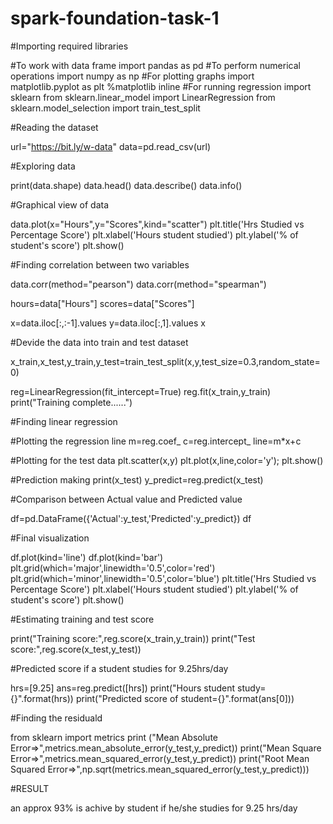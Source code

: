 # spark-foundation-task-1
#Importing required libraries

#To work with data frame
import pandas as pd
#To perform numerical operations
import numpy as np
#For plotting graphs
import matplotlib.pyplot as plt
%matplotlib inline
#For running regression 
import sklearn
from sklearn.linear_model import LinearRegression
from sklearn.model_selection import train_test_split



#Reading the dataset

url="https://bit.ly/w-data"
data=pd.read_csv(url)



#Exploring data

print(data.shape)
data.head()
data.describe()
data.info()



#Graphical view of data

data.plot(x="Hours",y="Scores",kind="scatter")
plt.title('Hrs Studied vs Percentage Score')
plt.xlabel('Hours student studied')
plt.ylabel('% of student\'s score')
plt.show()



#Finding correlation between two variables

data.corr(method="pearson")
data.corr(method="spearman")

hours=data["Hours"]
scores=data["Scores"]

x=data.iloc[:,:-1].values
y=data.iloc[:,1].values
x



#Devide the data into train and test dataset

x_train,x_test,y_train,y_test=train_test_split(x,y,test_size=0.3,random_state=0)

reg=LinearRegression(fit_intercept=True)
reg.fit(x_train,y_train)
print("Training complete......")



#Finding linear regression

#Plotting the regression line 
m=reg.coef_
c=reg.intercept_
line=m*x+c

#Plotting for the test data
plt.scatter(x,y)
plt.plot(x,line,color='y');
plt.show()

#Prediction making
print(x_test)
y_predict=reg.predict(x_test)



#Comparison between Actual value and Predicted value

df=pd.DataFrame({'Actual':y_test,'Predicted':y_predict})
df



#Final visualization

df.plot(kind='line')
df.plot(kind='bar')
plt.grid(which='major',linewidth='0.5',color='red')
plt.grid(which='minor',linewidth='0.5',color='blue')
plt.title('Hrs Studied vs Percentage Score')
plt.xlabel('Hours student studied')
plt.ylabel('% of student\'s score')
plt.show()



#Estimating training and test score

print("Training score:",reg.score(x_train,y_train))
print("Test score:",reg.score(x_test,y_test))



#Predicted score if a student studies for 9.25hrs/day

hrs=[9.25]
ans=reg.predict([hrs])
print("Hours student study={}".format(hrs))
print("Predicted score of student={}".format(ans[0]))



#Finding the residuald

from sklearn import metrics
print ("Mean Absolute Error=>",metrics.mean_absolute_error(y_test,y_predict))
print("Mean Square Error=>",metrics.mean_squared_error(y_test,y_predict))
print("Root Mean Squared Error=>",np.sqrt(metrics.mean_squared_error(y_test,y_predict)))



#RESULT

an approx 93% is achive by student if he/she studies for 9.25 hrs/day
